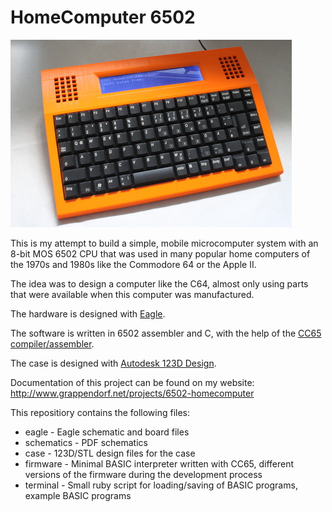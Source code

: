 HomeComputer 6502
=================

![HomeComputer 6502](homecomputer-6502.jpg)

This is my attempt to build a simple, mobile microcomputer system with an 8-bit MOS 6502 CPU that was used in many popular
home computers of the 1970s and 1980s like the Commodore 64 or the Apple II.

The idea was to design a computer like the C64, almost only using parts that were available when this computer was
manufactured.

The hardware is designed with [Eagle](http://www.cadsoft.de/eagle-pcb-design-software/).

The software is written in 6502 assembler and C, with the help of the [CC65 compiler/assembler](http://cc65.github.io/cc65/).

The case is designed with [Autodesk 123D Design](http://www.123dapp.com/design).

Documentation of this project can be found on my website: http://www.grappendorf.net/projects/6502-homecomputer

This repositiory contains the following files:

* eagle - Eagle schematic and board files
* schematics - PDF schematics
* case - 123D/STL design files for the case
* firmware - Minimal BASIC interpreter written with CC65,  different versions of the firmware during the development process
* terminal -  Small ruby script for loading/saving of BASIC programs, example BASIC programs
